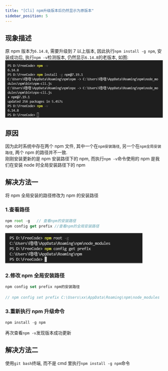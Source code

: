 ```yaml
---
title: "[Cli] npm升级版本后仍然显示为原版本"
sidebar_position: 5
---
```


## 现象描述

原 npm 版本为`6.14.8`, 需要升级到 7 以上版本, 因此执行`npm install -g npm`, 安装成功后, 执行`npm -v`检测版本, 仍然显示`6.14.8`的老版本, 如图:
![npm-v](assets/npm.JPG)

## 原因

因为此时系统中存在两个 npm 文件, 其中一个在`npm安装路径`, 另一个在`npm全局安装路径`, 两个 npm 的路径并不一致.  
刚刚安装更新的是 npm 安装路径下的 npm, 而执行`npm -v`命令使用的 npm 是我们在安装 node 时全局安装路径下的 npm

## 解决方法一

将 npm 全局安装的路径修改为 npm 的安装路径

### 1.查看路径

```js
npm root -g   // 查看npm的安装路径
npm config get prefix //查看npm的全局安装路径
```

![path](assets/path.JPG)

### 2.修改 npm 全局安装路径

```js
npm config set prefix npm的安装路径

// npm config set prefix C:\Users\xx\AppData\Roaming\npm\node_modules
```

### 3.重新执行 npm 升级命令

```js
npm install -g npm
```

再次查看`npm -v`发现版本成功更新

## 解决方法二

使用`git bash`终端, 而不是 cmd 里执行`npm install -g npm`命令
